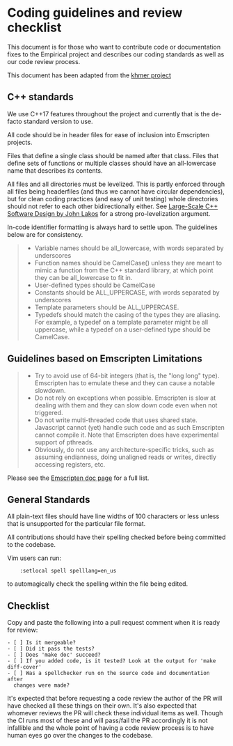 # Coding guidelines and review checklist

This document is for those who want to contribute code or documentation
fixes to the Empirical project and describes our coding standards as
well as our code review process.

This document has been adapted from the [khmer
project](https://khmer.readthedocs.org/en/v1.4.1/dev/coding-guidelines-and-review.html)

## C++ standards

We use C++17 features throughout the project and currently that is the
de-facto standard version to use.

All code should be in header files for ease of inclusion into Emscripten
projects.

Files that define a single class should be named after that class. Files
that define sets of functions or multiple classes should have an
all-lowercase name that describes its contents.

All files and all directories must be levelized. This is partly enforced
through all files being headerfiles (and thus we cannot have circular
dependencies), but for clean coding practices (and easy of unit testing)
whole directories should not refer to each other bidirectionally either.
See [Large-Scale C++ Software Design by John
Lakos](http://www.amazon.com/Large-Scale-Software-Design-John-Lakos/dp/0201633620/)
for a strong pro-levelization argument.

In-code identifier formatting is always hard to settle upon. The
guidelines below are for consistency.

> -   Variable names should be all_lowercase, with words separated by
>     underscores
> -   Function names should be CamelCase() unless they are meant to
>     mimic a function from the C++ standard library, at which point
>     they can be all_lowercase to fit in.
> -   User-defined types should be CamelCase
> -   Constants should be ALL_UPPERCASE, with words separated by
>     underscores
> -   Template parameters should be ALL_UPPERCASE.
> -   Typedefs should match the casing of the types they are aliasing.
>     For example, a typedef on a template parameter might be all
>     uppercase, while a typedef on a user-defined type should be
>     CamelCase.

## Guidelines based on Emscripten Limitations

> -   Try to avoid use of 64-bit integers (that is, the "long long"
>     type). Emscripten has to emulate these and they can cause a
>     notable slowdown.
> -   Do not rely on exceptions when possible. Emscripten is slow at
>     dealing with them and they can slow down code even when not
>     triggered.
> -   Do not write multi-threaded code that uses shared state.
>     Javascript cannot (yet) handle such code and as such Emscripten
>     cannot compile it. Note that Emscripten does have experimental
>     support of pthreads.
> -   Obviously, do not use any architecture-specific tricks, such as
>     assuming endianness, doing unaligned reads or writes, directly
>     accessing registers, etc.

Please see the [Emscripten doc
page](https://kripken.github.io/emscripten-site/docs/porting/guidelines/portability_guidelines.html)
for a full list.

## General Standards

All plain-text files should have line widths of 100 characters or less
unless that is unsupported for the particular file format.

All contributions should have their spelling checked before being
committed to the codebase.

Vim users can run:

```
    :setlocal spell spelllang=en_us
```

to automagically check the spelling within the file being edited.

## Checklist

Copy and paste the following into a pull request comment when it is
ready for review:

    - [ ] Is it mergeable?
    - [ ] Did it pass the tests?
    - [ ] Does 'make doc' succeed?
    - [ ] If you added code, is it tested? Look at the output for 'make diff-cover'
    - [ ] Was a spellchecker run on the source code and documentation after
      changes were made?

It's expected that before requesting a code review the author of the PR
will have checked all these things on their own. It's also expected
that whomever reviews the PR will check these individual items as well.
Though the CI runs most of these and will pass/fail the PR accordingly
it is not infallible and the whole point of having a code review process
is to have human eyes go over the changes to the codebase.
